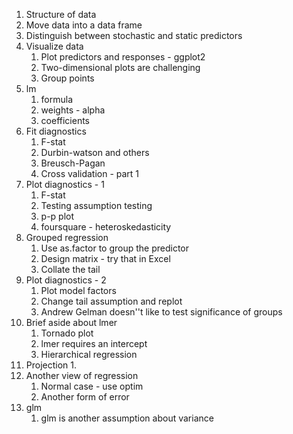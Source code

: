 1. Structure of data
  1. Move data into a data frame
  1. Distinguish between stochastic and static predictors
2. Visualize data
    1. Plot predictors and responses - ggplot2
    2. Two-dimensional plots are challenging
    3. Group points
2. lm
    1. formula
    2. weights - alpha
    2. coefficients
3. Fit diagnostics
    1. F-stat
    1. Durbin-watson and others
    1. Breusch-Pagan
    1. Cross validation - part 1
3. Plot diagnostics - 1
    1. F-stat
    1. Testing assumption testing
    1. p-p plot
    1. foursquare - heteroskedasticity
3. Grouped regression
    1. Use as.factor to group the predictor
    1. Design matrix - try that in Excel
    1. Collate the tail
4. Plot diagnostics - 2
    1. Plot model factors
    1. Change tail assumption and replot
    1. Andrew Gelman doesn''t like to test significance of groups
4. Brief aside about lmer
    1. Tornado plot
    1. lmer requires an intercept
    1. Hierarchical regression
5. Projection
    1. 
6. Another view of regression
    1. Normal case - use optim
    1. Another form of error
7. glm
    1. glm is another assumption about variance